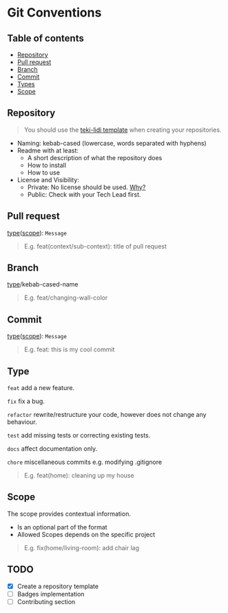 # Git Conventions

## Table of contents
- [Repository](#repository)
- [Pull request](#pull-request)
- [Branch](#branch)
- [Commit](#commit)
- [Types](#type)
- [Scope](#scope)

## Repository

> You should use the [teki-lidi template](https://github.com/eteg/teki-lidi-template) when creating your repositories.
- Naming: kebab-cased (lowercase, words separated with hyphens)
- Readme with at least:
    - A short description of what the repository does
    - How to install
    - How to use
- License and Visibility: 
    - Private: No license should be used. [Why?](https://docs.github.com/en/repositories/managing-your-repositorys-settings-and-features/customizing-your-repository/licensing-a-repository#choosing-the-right-license)
    - Public: Check with your Tech Lead first.


## Pull request

[type](#Type)([scope](#Scope)): ```Message```

> E.g. feat(context/sub-context): title of pull request

## Branch
[type](#Type)/kebab-cased-name
> E.g. feat/changing-wall-color

## Commit
[type](#Type)([scope](#Scope)): ```Message```
> E.g. feat: this is my cool commit
> 

## Type

`feat` add a new feature.

`fix` fix a bug.

`refactor` rewrite/restructure your code, however does not change any behaviour.

`test` add missing tests or correcting existing tests.

`docs` affect documentation only.

`chore` miscellaneous commits e.g. modifying .gitignore

> E.g. feat(home): cleaning up my house

## Scope
The scope provides contextual information.

- Is an optional part of the format
- Allowed Scopes depends on the specific project

> E.g. fix(home/living-room): add chair lag


## TODO

- [x] Create a repository template
- [ ] Badges implementation
- [ ] Contributing section
